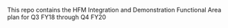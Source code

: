This repo contains the HFM Integration and Demonstration Functional Area plan for Q3 FY18 through Q4 FY20
